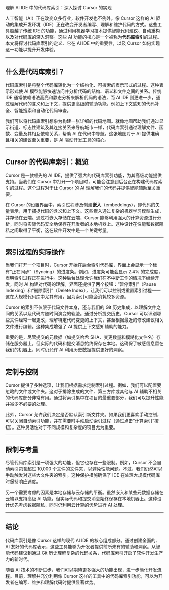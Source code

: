 理解 AI IDE 中的代码库索引：深入探讨 Cursor 的实现

人工智能（AI）正在改变众多行业，软件开发也不例外。像 Cursor 这样的 AI 驱动的集成开发环境（IDE）正在改变开发者编写、理解和维护代码的方式。这些工具超越了传统 IDE 的功能，通过利用机器学习技术提供智能代码建议、自动重构以及对代码库的深入洞察。这些 AI 功能的核心是一个被称为**代码库索引**的过程。本文将探讨代码库索引的定义、它在 AI IDE 中的重要性，以及 Cursor 如何实现这一功能以提升开发体验。

---

## 什么是代码库索引？

代码库索引是将整个代码库转化为一个结构化、可搜索的表示形式的过程。这种表示形式使 AI 模型能够快速访问并分析代码的结构、语义和文件之间的关系。传统 IDE 通常依赖语法高亮和静态分析来解析代码的语法，而 AI IDE 则更进一步，通过理解代码的含义和上下文，提供更高级的辅助功能，例如上下文感知的代码补全、智能搜索和自动化代码审查。

我们可以将代码库索引想象为构建一张详细的代码地图。就像地图帮助我们通过显示街道、标志性建筑及其连接关系来导航城市一样，代码库索引通过理解文件、函数、变量及其相互依赖关系，帮助 AI 在代码中导航。这张地图对于 AI 提供准确且相关的建议至关重要，是 AI 驱动开发工具的核心。

---

## Cursor 的代码库索引：概览

Cursor 是一款领先的 AI IDE，提供了强大的代码库索引功能，为其高级功能提供支持。当我们在 Cursor 中打开一个项目时，可能会注意到后台正在构建代码库索引的过程。这个过程对于让 Cursor 的 AI 理解我们的代码并提供智能辅助至关重要。

在 Cursor 的设置界面中，索引过程涉及创建**嵌入**（embeddings），即代码的矢量表示，用于捕捉代码的含义和上下文。这些嵌入通过复杂的机器学习模型生成，并存储在云端。通过将嵌入存储在云端，Cursor 能够利用强大的计算资源进行分析，同时将实际代码安全地保存在开发者的本地机器上。这种设计在性能和数据隐私之间取得了平衡，这在软件开发中是一个关键考量。

---

## 索引过程的实际操作

当我们打开一个项目时，Cursor 开始在后台索引代码库，界面上会显示一个标有“正在同步”（Syncing）的进度条。例如，进度条可能会显示 2.4% 的完成度，表明索引过程正在进行中。这种后台处理允许我们在不中断工作的情况下继续开发，同时 AI 构建对代码的理解。界面还提供了两个按钮：“暂停索引”（Pause Indexing）和“删除索引”（Delete Index），让我们可以控制或重置索引过程——这在大规模代码库中尤其有用，因为索引可能会消耗较多资源。

Cursor 的索引不仅限于代码文件本身，还与我们的 Git 历史集成，以理解文件之间的关系以及代码库随时间演变的轨迹。通过分析提交历史，Cursor 可以识别哪些文件经常一起更改，理解特定代码变更的上下文，甚至根据最近的修改建议相关文件进行编辑。这种集成增强了 AI 提供上下文感知辅助的能力。

重要的是，尽管提交的元数据（如提交哈希 SHA、变更数量和模糊化文件名）存储在服务器上，但实际的代码和提交消息始终保存在本地。这确保了敏感信息留在我们的机器上，同时仍允许 AI 利用历史数据提供更好的洞察。

---

## 定制与控制

Cursor 提供了多种选项，让我们根据需求定制索引过程。例如，我们可以配置要忽略的文件或文件夹。这对于排除生成的文件、第三方库或其他与 AI 辅助不相关的代码库部分非常有用。通过将索引集中在项目的最重要部分，我们可以提升性能并减少不必要的处理。

此外，Cursor 允许我们决定是否默认索引新文件夹。如果我们更喜欢手动控制，可以关闭自动索引功能，并在需要时手动启动索引过程（通过点击“计算索引”按钮）。这种灵活性对于不同规模和复杂度的项目尤为重要。

---

## 限制与考量

尽管代码库索引是一项强大的功能，但它也存在一些限制。例如，Cursor 不会自动索引包含超过 10,000 个文件的文件夹，以避免性能问题。不过，我们仍然可以手动触发对这些大文件夹的索引。这种保护措施确保了 IDE 在处理大规模代码库时保持响应速度。

另一个需要考虑的因素是本地存储与云存储的平衡。虽然嵌入和某些元数据存储在云端以支持高级 AI 功能，但实际代码和提交消息始终保存在本地机器上。这种设计优先考虑数据隐私，同时仍利用云计算的优势进行 AI 处理。

---

## 结论

代码库索引是像 Cursor 这样的现代 AI IDE 的核心组成部分。通过创建全面的、AI 友好的代码库表示，这些工具能够为开发者提供前所未有的辅助和洞察。从智能代码建议到通过 Git 历史理解复杂的代码关系，代码库索引开启了软件开发生产力的新时代。

随着 AI 技术的不断进步，我们可以期待更多强大的功能出现，进一步简化开发流程。目前，理解并充分利用像 Cursor 这样的工具中的代码库索引功能，可以为开发者在编写、维护和理解代码时提供显著优势。